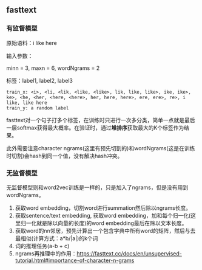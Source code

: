 ## fasttext

### 有监督模型

原始语料：i like here

输入参数：

minn = 3,
maxn = 6,
wordNgrams = 2

标签：label1, label2, label3

```
train_x: <i>, <li, <lik, <like, <like>, lik, like, like>, ike, ike>, ke>, <he, <her, <here, <here>, her, here, here>, ere, ere>, re>, i like, like here
train_y: a random label
```

fasttext对一个句子打多个标签，在训练时只进行一次多分类，简单一点就是最后一层softmax获得最大概率。在验证时，通过**堆排序**获取最大的K个标签作为结果。

此外需要注意character ngrams(这里有预先切割的)和wordNgrams(这是在训练时切割)会hash到同一个值，没有解决hash冲突。

### 无监督模型

无监督模型则和word2vec训练是一样的，只是加入了ngrams，但是没有用到wordNgrams。

1. 获取word embedding，切割word进行summation然后除以ngrams长度。
2. 获取sentence/text embedding, 获取word embedding，加和每个归一化(这里归一化就是除以向量的长度)的word embedding最后在除以文本长度。
3. 获取word的nn邻居，预先计算出一个包含字典中所有word的矩阵，然后与去最相似(计算方式：a*b/|a|)的k个词
4. 词的推理任务(a-b + c)
5. ngrams再推理中的作用：https://fasttext.cc/docs/en/unsupervised-tutorial.html#importance-of-character-n-grams

